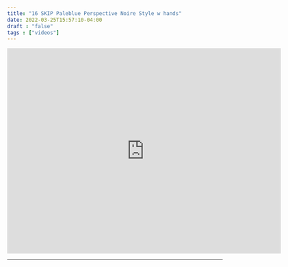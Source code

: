 ```yaml
---
title: "16 SKIP Paleblue Perspective Noire Style w hands"
date: 2022-03-25T15:57:10-04:00
draft : "false"
tags : ["videos"]
---
```


<iframe src="https://archive.org/embed/poliwat-vj-pack-mantra-of-1000-0-7/16+SKIP+Paleblue+Perspective+Noire+Style+w+hands+by+POLIW.AT+at+Paleblue.fm.mov" width="640" height="480" frameborder="0" webkitallowfullscreen="true" mozallowfullscreen="true" allowfullscreen></iframe>

<!--more-->

<!-- Insert embed code here  -->

___
